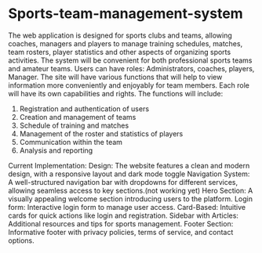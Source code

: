 # Sports-team-management-system

  The web application is designed for sports clubs and teams, allowing coaches, managers and players to manage training schedules, matches, team rosters, player statistics and other aspects of organizing sports activities. The system will be convenient for both professional sports teams and amateur teams.
Users can have roles: Administrators, coaches, players, Manager.
The site will have various functions that will help to view information more conveniently and enjoyably for team members. Each role will have its own capabilities and rights.
The functions will include:
  1) Registration and authentication of users
  2) Creation and management of teams
  3) Schedule of training and matches
  4) Management of the roster and statistics of players
  5) Communication within the team
  6) Analysis and reporting

Current Implementation:
Design: The website features a clean and modern design, with a responsive layout and dark mode toggle
Navigation System: A well-structured navigation bar with dropdowns for different services, allowing seamless access to key sections.(not working yet)
Hero Section: A visually appealing welcome section introducing users to the platform.
Login form: Interactive login form to manage user access.
Card-Based: Intuitive cards for quick actions like login and registration.
Sidebar with Articles: Additional resources and tips for sports management.
Footer Section: Informative footer with privacy policies, terms of service, and contact options.
